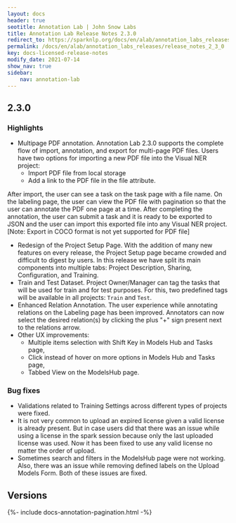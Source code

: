 ```yaml
---
layout: docs
header: true
seotitle: Annotation Lab | John Snow Labs
title: Annotation Lab Release Notes 2.3.0
redirect_to: https://sparknlp.org/docs/en/alab/annotation_labs_releases/release_notes_2_3_0
permalink: /docs/en/alab/annotation_labs_releases/release_notes_2_3_0
key: docs-licensed-release-notes
modify_date: 2021-07-14
show_nav: true
sidebar:
    nav: annotation-lab
---
```


<div class="h3-box" markdown="1">

## 2.3.0
### Highlights

- Multipage PDF annotation. Annotation Lab 2.3.0 supports the complete flow of import, annotation, and export for multi-page PDF files. Users have two options for importing a new PDF file into the Visual NER project:
  - Import PDF file from local storage
  - Add a link to the PDF file in the file attribute. 


After import, the user can see a task on the task page with a file name. On the labeling page, the user can view the PDF file with pagination so that the user can annotate the PDF one page at a time. After completing the annotation, the user can submit a task and it is ready to be exported to JSON and the user can import this exported file into any Visual NER project. [Note: Export in COCO format is not yet supported for PDF file]
- Redesign of the Project Setup Page. With the addition of many new features on every release, the Project Setup page became crowded and difficult to digest by users. In this release we have split its main components into multiple tabs: Project Description, Sharing, Configuration, and Training.
- Train and Test Dataset. Project Owner/Manager can tag the tasks that will be used for train and for test purposes. For this, two predefined tags will be available in all projects: `Train` and `Test`.
- Enhanced Relation Annotation. The user experience while annotating relations on the Labeling page has been improved. Annotators can now select the  desired relation(s) by clicking the plus "+" sign present next to the relations arrow.
- Other UX improvements: 
  - Multiple items selection with Shift Key in Models Hub and Tasks page,
  - Click instead of hover on more options in Models Hub and Tasks page,
  - Tabbed View on the ModelsHub page.

### Bug fixes
- Validations related to Training Settings across different types of projects were fixed.
- It is not very common to upload an expired license given a valid license is already present. But in case users did that there was an issue while using a license in the spark session because only the last uploaded license was used. Now it has been fixed to use any valid license no matter the order of upload.
- Sometimes search and filters in the ModelsHub page were not working. Also, there was an issue while removing defined labels on the Upload Models Form. Both of these issues are fixed.

</div><div class="prev_ver h3-box" markdown="1">

## Versions

</div>

{%- include docs-annotation-pagination.html -%}